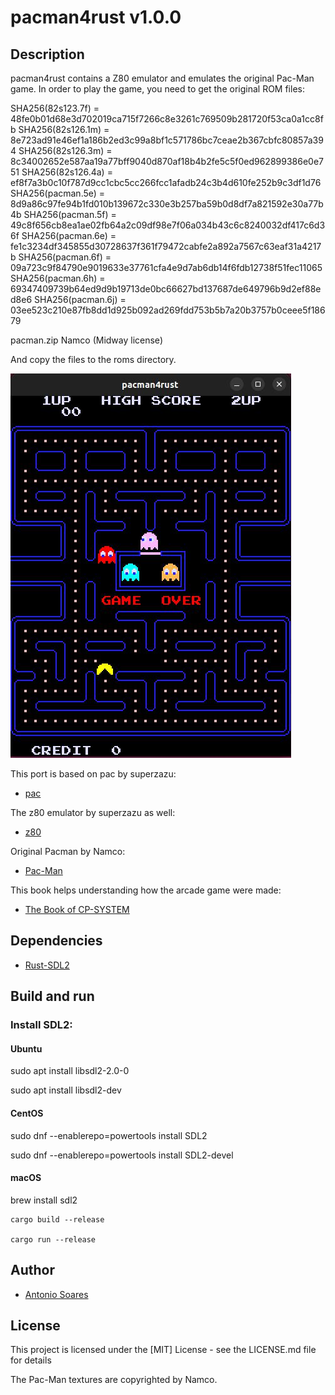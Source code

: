 # pacman4rust v1.0.0

## Description

pacman4rust contains a Z80 emulator and emulates the original Pac-Man game.
In order to play the game, you need to get the original ROM files:

SHA256(82s123.7f) = 48fe0b01d68e3d702019ca715f7266c8e3261c769509b281720f53ca0a1cc8fb
SHA256(82s126.1m) = 8e723ad91e46ef1a186b2ed3c99a8bf1c571786bc7ceae2b367cbfc80857a394
SHA256(82s126.3m) = 8c34002652e587aa19a77bff9040d870af18b4b2fe5c5f0ed962899386e0e751
SHA256(82s126.4a) = ef8f7a3b0c10f787d9cc1cbc5cc266fcc1afadb24c3b4d610fe252b9c3df1d76
SHA256(pacman.5e) = 8d9a86c97fe94b1fd010b139672c330e3b257ba59b0d8df7a821592e30a77b4b
SHA256(pacman.5f) = 49c8f656cb8ea1ae02fb64a2c09df98e7f06a034b43c6c8240032df417c6d36f
SHA256(pacman.6e) = fe1c3234df345855d30728637f361f79472cabfe2a892a7567c63eaf31a4217b
SHA256(pacman.6f) = 09a723c9f84790e9019633e37761cfa4e9d7ab6db14f6fdb12738f51fec11065
SHA256(pacman.6h) = 69347409739b64ed9d9b19713de0bc66627bd137687de649796b9d2ef88ed8e6
SHA256(pacman.6j) = 03ee523c210e87fb8dd1d925b092ad269fdd753b5b7a20b3757b0ceee5f18679

pacman.zip Namco (Midway license)

And copy the files to the roms directory.

![](pacman4rust.jpg)

This port is based on pac by superzazu:

* [pac](https://github.com/superzazu/pac)

The z80 emulator by superzazu as well:

* [z80](https://github.com/superzazu/z80)

Original Pacman by Namco:

* [Pac-Man](https://pt.wikipedia.org/wiki/Pac-Man)

This book helps understanding how the arcade game were made:

* [The Book of CP-SYSTEM](https://fabiensanglard.net/cpsb/)

## Dependencies

* [Rust-SDL2](https://github.com/Rust-SDL2/rust-sdl2)

## Build and run

### Install SDL2:

#### Ubuntu

sudo apt install libsdl2-2.0-0

sudo apt install libsdl2-dev

#### CentOS

sudo dnf --enablerepo=powertools install SDL2

sudo dnf --enablerepo=powertools install SDL2-devel

#### macOS

brew install sdl2

```
cargo build --release

cargo run --release

```

## Author

* [Antonio Soares](https://github.com/ccie18473)

## License

This project is licensed under the [MIT] License - see the LICENSE.md file for details

The Pac-Man textures are copyrighted by Namco.